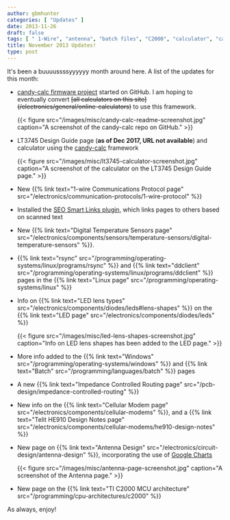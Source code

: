 ```yaml
---
author: gbmhunter
categories: [ "Updates" ]
date: 2013-11-26
draft: false
tags: [ " 1-Wire", "antenna", "batch files", "C2000", "calculator", "candy-calc", "cellular modem", "ddclient", "Google charts", "HE910", "impedance", "LEDs", "lens", "Linux", "LT3745", "MCU", "routing", "rsync", "SEO", "smart links", "teli", "updates", "Windows" ]
title: November 2013 Updates!
type: post
---
```


It's been a buuuussssyyyyyy month around here. A list of the updates for this month:

* [candy-calc firmware project](https://github.com/gbmhunter/candy-calc) started on GitHub. I am hoping to eventually convert ~~\[all calculators on this site\](/electronics/general/online-calculators)~~ to use this framework.  

  	{{< figure src="/images/misc/candy-calc-readme-screenshot.jpg" caption="A screenshot of the candy-calc repo on GitHub."   >}}

* LT3745 Design Guide page (**as of Dec 2017, URL not available**) and calculator using the [candy-calc](https://github.com/gbmhunter/candy-calc) framework  

  	{{< figure src="/images/misc/lt3745-calculator-screenshot.jpg" caption="A screenshot of the calculator on the LT3745 Design Guide page."   >}}

* New {{% link text="1-wire Communications Protocol page" src="/electronics/communication-protocols/1-wire-protocol" %}}

* Installed the [SEO Smart Links plugin](http://wordpress.org/plugins/seo-automatic-links/), which links pages to others based on scanned text

* New {{% link text="Digital Temperature Sensors page" src="/electronics/components/sensors/temperature-sensors/digital-temperature-sensors" %}}.

* {{% link text="rsync" src="/programming/operating-systems/linux/programs/rsync" %}} and {{% link text="ddclient" src="/programming/operating-systems/linux/programs/ddclient" %}} pages in the {{% link text="Linux page" src="/programming/operating-systems/linux" %}}

* Info on {{% link text="LED lens types" src="/electronics/components/diodes/leds#lens-shapes" %}} on the {{% link text="LED page" src="/electronics/components/diodes/leds" %}}

  	{{< figure src="/images/misc/led-lens-shapes-screenshot.jpg" caption="Info on LED lens shapes has been added to the LED page." >}}[](/electronics/components/diodes/leds)

* More info added to the {{% link text="Windows" src="/programming/operating-systems/windows" %}} and {{% link text="Batch" src="/programming/languages/batch" %}} pages

* A new {{% link text="Impedance Controlled Routing page" src="/pcb-design/impedance-controlled-routing" %}}

* New info on the {{% link text="Cellular Modem page" src="/electronics/components/cellular-modems" %}}, and a {{% link text="Telit HE910 Design Notes page" src="/electronics/components/cellular-modems/he910-design-notes" %}}

* New page on {{% link text="Antenna Design" src="/electronics/circuit-design/antenna-design" %}}, incorporating the use of [Google Charts](https://developers.google.com/chart/)

  	{{< figure src="/images/misc/antenna-page-screenshot.jpg" caption="A screenshot of the Antenna page." >}}[](https://developers.google.com/chart/)

* New page on the {{% link text="TI C2000 MCU architecture" src="/programming/cpu-architectures/c2000" %}}

As always, enjoy!

